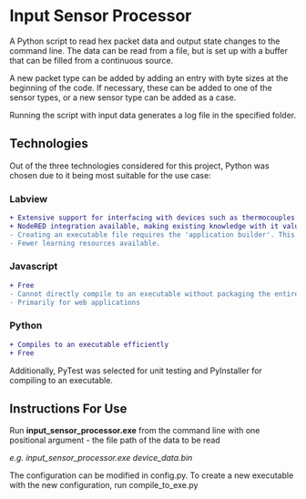 # Input Sensor Processor

A Python script to read hex packet data and output state changes to the command line. The data can be read from a file, but is set up with a buffer that can be filled from a continuous source.

A new packet type can be added by adding an entry with byte sizes at the beginning of the code. If necessary, these can be added to one of the sensor types, or a new sensor type can be added as a case.

Running the script with input data generates a log file in the specified folder.

## Technologies
Out of the three technologies considered for this project, Python was chosen due to it being most suitable for the use case:
### Labview
```diff
+ Extensive support for interfacing with devices such as thermocouples and hall effect sensors.
+ NodeRED integration available, making existing knowledge with it valuable.
- Creating an executable file requires the 'application builder'. This is part of LabVIEW professional and is not free. 
- Fewer learning resources available.
```

### Javascript
```diff
+ Free
- Cannot directly compile to an executable without packaging the entire JavaScript/Node.js/etc source code
- Primarily for web applications
```

### Python
```diff
+ Compiles to an executable efficiently
+ Free
```

Additionally, PyTest was selected for unit testing and PyInstaller for compiling to an executable.

## Instructions For Use
Run **input_sensor_processor.exe** from the command line with one positional argument - the file path of the data to be read

*e.g. input_sensor_processor.exe device_data.bin*

The configuration can be modified in config.py. To create a new executable with the new configuration, run compile_to_exe.py